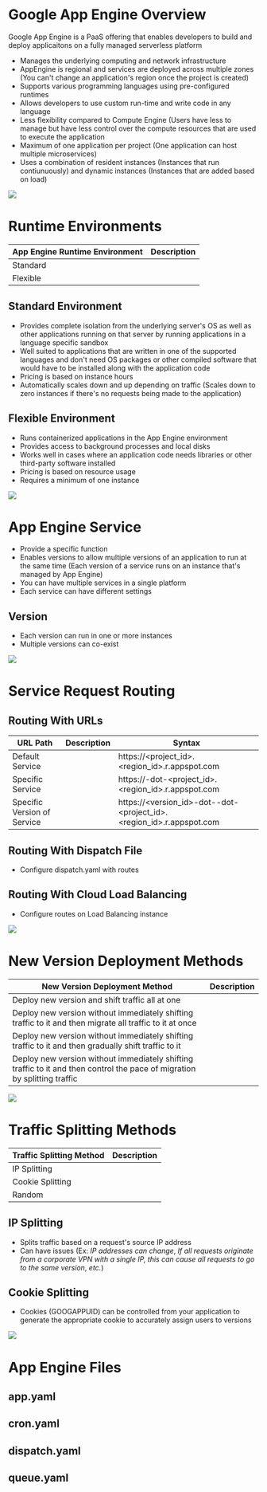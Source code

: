 # Google App Engine Overview

Google App Engine is a PaaS offering that enables developers to build and deploy applicaitons on a fully managed serverless platform

* Manages the underlying computing and network infrastructure
* AppEngine is regional and services are deployed across multiple zones (You can't change an application's region once the project is created)
* Supports various programming languages using pre-configured runtimes
* Allows developers to use custom run-time and write code in any language
* Less flexibility compared to Compute Engine (Users have less to manage but have less control over the compute resources that are used to execute the application
* Maximum of one application per project (One application can host multiple microservices)
* Uses a combination of resident instances (Instances that run contiunuously) and dynamic instances (Instances that are added based on load)

![](https://github.com/JonmarCorpuz/SecondBrain/blob/main/Assets/Whitespace.png)

# Runtime Environments

| App Engine Runtime Environment | Description |
| --- | --- |
| Standard |  |
| Flexible |  |

## Standard Environment

* Provides complete isolation from the underlying server's OS as well as other applications running on that server by running applications in a language specific sandbox
* Well suited to applications that are written in one of the supported languages and don't need OS packages or other compiled software that would have to be installed along with the application code
* Pricing is based on instance hours
* Automatically scales down and up depending on traffic (Scales down to zero instances if there's no requests being made to the application)

## Flexible Environment 

* Runs containerized applications in the App Engine environment 
* Provides access to background processes and local disks
* Works well in cases where an application code needs libraries or other third-party software installed
* Pricing is based on resource usage
* Requires a minimum of one instance

![](https://github.com/JonmarCorpuz/SecondBrain/blob/main/Assets/Whitespace.png)

# App Engine Service

* Provide a specific function
* Enables versions to allow multiple versions of an application to run at the same time (Each version of a service runs on an instance that's managed by App Engine)
* You can have multiple services in a single platform
* Each service can have different settings

## Version

* Each version can run in one or more instances
* Multiple versions can co-exist

![](https://github.com/JonmarCorpuz/SecondBrain/blob/main/Assets/Whitespace.png)

# Service Request Routing

## Routing With URLs

| URL Path | Description | Syntax |
| --- | --- | --- |
| Default Service | | https://<project_id>.<region_id>.r.appspot.com |
| Specific Service | | https://<service>-dot-<project_id>.<region_id>.r.appspot.com |
| Specific Version of Service | | https://<version_id>-dot-<service>-dot-<project_id>.<region_id>.r.appspot.com |

## Routing With Dispatch File

* Configure dispatch.yaml with routes

## Routing With Cloud Load Balancing

* Configure routes on Load Balancing instance

![](https://github.com/JonmarCorpuz/SecondBrain/blob/main/Assets/Whitespace.png)

# New Version Deployment Methods

| New Version Deployment Method | Description |
| --- | --- |
| Deploy new version and shift traffic all at one | |
| Deploy new version without immediately shifting traffic to it and then migrate all traffic to it at once | |
| Deploy new version without immediately shifting traffic to it and then gradually shift traffic to it | |
| Deploy new version without immediately shifting traffic to it and then control the pace of migration by splitting traffic | |

![](https://github.com/JonmarCorpuz/SecondBrain/blob/main/Assets/Whitespace.png)

# Traffic Splitting Methods

| Traffic Splitting Method | Description | 
| --- | --- |
| IP Splitting |  |
| Cookie Splitting |  |
| Random |  |

## IP Splitting 

* Splits traffic based on a request's source IP address
* Can have issues (Ex: *IP addresses can change*, *If all requests originate from a corporate VPN with a single IP, this can cause all requests to go to the same version*, *etc.*)

## Cookie Splitting

* Cookies (GOOGAPPUID) can be controlled from your application to generate the appropriate cookie to accurately assign users to versions

![](https://github.com/JonmarCorpuz/SecondBrain/blob/main/Assets/Whitespace.png)

# App Engine Files

## app.yaml

## cron.yaml

## dispatch.yaml

## queue.yaml
